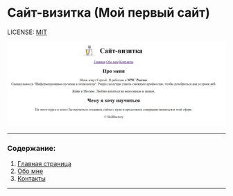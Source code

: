# **Сайт-визитка (Мой первый сайт)**

LICENSE: [MIT](/license.md)

![Logo](/images/Logo.jpg)

---
### Содержание:
1. [Главная страница](/index.html)
2. [Обо мне](/about.html)
3. [Контакты](/contacts.html)

---
